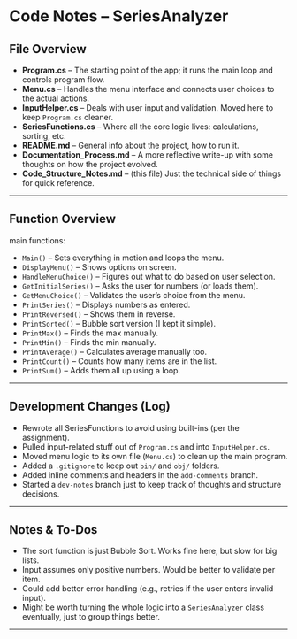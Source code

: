 # Code Notes – SeriesAnalyzer


## File Overview

- **Program.cs** – The starting point of the app; it runs the main loop and controls program flow.
- **Menu.cs** – Handles the menu interface and connects user choices to the actual actions.
- **InputHelper.cs** – Deals with user input and validation. Moved here to keep `Program.cs` cleaner.
- **SeriesFunctions.cs** – Where all the core logic lives: calculations, sorting, etc.
- **README.md** – General info about the project, how to run it.
- **Documentation_Process.md** – A more reflective write-up with some thoughts on how the project evolved.
- **Code_Structure_Notes.md** – (this file) Just the technical side of things for quick reference.

---

## Function Overview

main functions:

- `Main()` – Sets everything in motion and loops the menu.
- `DisplayMenu()` – Shows options on screen.
- `HandleMenuChoice()` – Figures out what to do based on user selection.
- `GetInitialSeries()` – Asks the user for numbers (or loads them).
- `GetMenuChoice()` – Validates the user’s choice from the menu.
- `PrintSeries()` – Displays numbers as entered.
- `PrintReversed()` – Shows them in reverse.
- `PrintSorted()` – Bubble sort version (I kept it simple).
- `PrintMax()` – Finds the max manually.
- `PrintMin()` – Finds the min manually.
- `PrintAverage()` – Calculates average manually too.
- `PrintCount()` – Counts how many items are in the list.
- `PrintSum()` – Adds them all up using a loop.

---

## Development Changes (Log)

- Rewrote all SeriesFunctions to avoid using built-ins (per the assignment).
- Pulled input-related stuff out of `Program.cs` and into `InputHelper.cs`.
- Moved menu logic to its own file (`Menu.cs`) to clean up the main program.
- Added a `.gitignore` to keep out `bin/` and `obj/` folders.
- Added inline comments and headers in the `add-comments` branch.
- Started a `dev-notes` branch just to keep track of thoughts and structure decisions.

---

## Notes & To-Dos

- The sort function is just Bubble Sort. Works fine here, but slow for big lists.
- Input assumes only positive numbers. Would be better to validate per item.
- Could add better error handling (e.g., retries if the user enters invalid input).
- Might be worth turning the whole logic into a `SeriesAnalyzer` class eventually, just to group things better.

---

